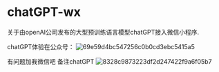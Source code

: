 # chatGPT-wx
关于由openAI公司发布的大型预训练语言模型chatGPT接入微信小程序.


chatGPT体验在公众号：
![69e59d4bc547256c0b0cd3ebc5415a5](https://user-images.githubusercontent.com/48462615/222143450-d9c69d6f-8654-4048-8988-61ee157b77cb.png)


有问题加我微信吧   备注chatGPT
![8328c9873223df2d247422f9a6f05b7](https://user-images.githubusercontent.com/48462615/221452207-969c7283-a946-4c2f-9ea6-8f5c89ec1503.jpg)
